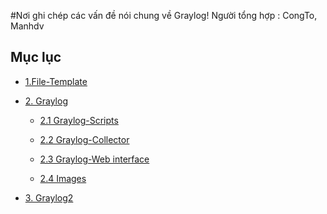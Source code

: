 #Nơi ghi chép các vấn đề nói chung về  Graylog!
Người tổng hợp : CongTo, Manhdv

## Mục lục 
 -  [1.File-Template ](https://github.com/manhdinh/ghichep-graylog/tree/master/file-template)
  
 -  [2. Graylog](https://github.com/manhdinh/ghichep-graylog/tree/master/graylog)
  
    - [2.1 Graylog-Scripts](https://github.com/manhdinh/ghichep-graylog/tree/master/graylog/graylog-scripts)
    
    - [2.2 Graylog-Collector](https://github.com/manhdinh/ghichep-graylog/tree/master/graylog/graylog-collector)
    
    - [2.3 Graylog-Web interface](https://github.com/manhdinh/ghichep-graylog/tree/master/graylog/graylog-web%20interface)
   
    - [2.4 Images](https://github.com/manhdinh/ghichep-graylog/tree/master/graylog/images)
    
 -  [3. Graylog2](https://github.com/manhdinh/ghichep-graylog/tree/master/graylog2)
  


